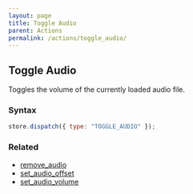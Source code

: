 ```yaml
---
layout: page
title: Toggle Audio
parent: Actions
permalink: /actions/toggle_audio/
---
```


## Toggle Audio

Toggles the volume of the currently loaded audio file.

### Syntax

```js
store.dispatch({ type: "TOGGLE_AUDIO" });
```

### Related

- [remove_audio](./remove_audio.md)
- [set_audio_offset](./set_audio_offset.md)
- [set_audio_volume](./set_audio_volume.md)
